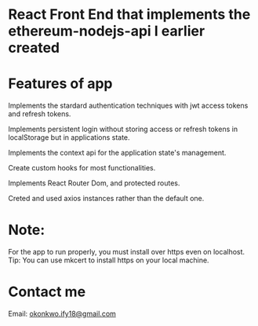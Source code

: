 # React Front End that implements the ethereum-nodejs-api I earlier created

# Features of app

Implements the stardard authentication techniques with jwt access tokens and refresh tokens.

Implements persistent login without storing access or refresh tokens in localStorage but in applications state.

Implements the context api for the application state's management.

Create custom hooks for most functionalities.

Implements React Router Dom, and protected routes.

Creted and used axios instances rather than the default one.

# Note:

For the app to run properly, you must install over https even on localhost.
Tip: You can use mkcert to install https on your local machine.

# Contact me

Email: okonkwo.ify18@gmail.com

